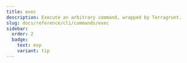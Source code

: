 ```yaml
---
title: exec
description: Execute an arbitrary command, wrapped by Terragrunt.
slug: docs/reference/cli/commands/exec
sidebar:
  order: 2
  badge:
    text: exp
    variant: tip
---
```


<!-- This page is intentionally empty. Commands are defined in `src/pages/docs/reference/cli/commands/[...slug.astro] -->
<!-- This file is a placeholder to ensure that other pages see commands in their sidebars, and so that the data is accessible in the docs collection. -->
